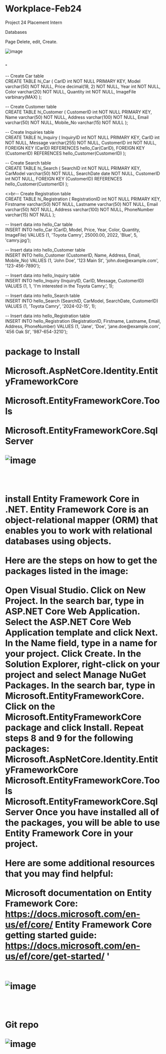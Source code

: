 # Workplace-Feb24
Project 24 Placement Intern  
<p>Databases

<p>Page Delete, edit, Create. 

![image](https://github.com/Dm2998/Workplace-/assets/114578666/66348a0e-1fea-4a73-a4b2-d0cfcdc738bf)


<br>
"
<p>-- Create Car table
  <br>
CREATE TABLE hi_Car (
  CarID int NOT NULL PRIMARY KEY,
  Model varchar(50) NOT NULL,
  Price decimal(18, 2) NOT NULL,
  Year int NOT NULL,
  Color varchar(20) NOT NULL,
  Quantity int NOT NULL,
  ImageFile  varbinary(MAX)
);

<p>-- Create Customer table
  <br>
CREATE TABLE hi_Customer (
  CustomerID int NOT NULL PRIMARY KEY,
  Name varchar(50) NOT NULL,
  Address varchar(100) NOT NULL,
  Email varchar(50) NOT NULL,
  Mobile_No varchar(15) NOT NULL
);

<p>-- Create Inquiries table
<br>
CREATE TABLE hi_Inquiry (
  InquiryID int NOT NULL PRIMARY KEY,
  CarID int NOT NULL,
  Message varchar(255) NOT NULL,
  CustomerID int NOT NULL,
  FOREIGN KEY (CarID) REFERENCES hello_Car(CarID),
  FOREIGN KEY (CustomerID) REFERENCES hello_Customer(CustomerID)
);

<p>-- Create Search table
  <br>
CREATE TABLE hi_Search (
  SearchID int NOT NULL PRIMARY KEY,
  CarModel varchar(50) NOT NULL,
  SearchDate date NOT NULL,
  CustomerID int NOT NULL,
  FOREIGN KEY (CustomerID) REFERENCES hello_Customer(CustomerID)
);

<>br-- Create Registration table
<br>
CREATE TABLE hi_Registration (
  RegistrationID int NOT NULL PRIMARY KEY,
  Firstname varchar(50) NOT NULL,
  Lastname varchar(50) NOT NULL,
  Email varchar(50) NOT NULL,
  Address varchar(100) NOT NULL,
  PhoneNumber varchar(15) NOT NULL
);





<p>-- Insert data into hello_Car table
<br>
INSERT INTO hello_Car (CarID, Model, Price, Year, Color, Quantity, ImageFile)
VALUES (1, 'Toyota Camry', 25000.00, 2022, 'Blue', 5, 'camry.jpg');

<p>-- Insert data into hello_Customer table
<br>
  INSERT INTO hello_Customer (CustomerID, Name, Address, Email, Mobile_No)
VALUES (1, 'John Doe', '123 Main St', 'john.doe@example.com', '123-456-7890');

<p>-- Insert data into hello_Inquiry table
<br>
INSERT INTO hello_Inquiry (InquiryID, CarID, Message, CustomerID)
VALUES (1, 1, 'I'm interested in the Toyota Camry.', 1);

<p>-- Insert data into hello_Search table
<br>
INSERT INTO hello_Search (SearchID, CarModel, SearchDate, CustomerID)
VALUES (1, 'Toyota Camry', '2024-02-15', 1);

<p>-- Insert data into hello_Registration table

  <br>
  INSERT INTO hello_Registration (RegistrationID, Firstname, Lastname, Email, Address, PhoneNumber)
VALUES (1, 'Jane', 'Doe', 'jane.doe@example.com', '456 Oak St', '987-654-3210');



<br>
<h1> package to Install

<br>
<p>Microsoft.AspNetCore.Identity.EntityFrameworkCore
<p>Microsoft.EntityFrameworkCore.Tools
<p>Microsoft.EntityFrameworkCore.SqlServer


<br>

![image](https://github.com/Dm2998/Workplace-/assets/114578666/6c98f9e1-aae5-43b5-94b6-49bba3cf69fa)

<br>

install Entity Framework Core in .NET. Entity Framework Core is an object-relational mapper (ORM) that enables you to work with relational databases using objects.

Here are the steps on how to get the packages listed in the image:

Open Visual Studio.
Click on New Project.
In the search bar, type in ASP.NET Core Web Application.
Select the ASP.NET Core Web Application template and click Next.
In the Name field, type in a name for your project.
Click Create.
In the Solution Explorer, right-click on your project and select Manage NuGet Packages.
In the search bar, type in Microsoft.EntityFrameworkCore.
Click on the Microsoft.EntityFrameworkCore package and click Install.
Repeat steps 8 and 9 for the following packages:
Microsoft.AspNetCore.Identity.EntityFrameworkCore
Microsoft.EntityFrameworkCore.Tools
Microsoft.EntityFrameworkCore.SqlServer
Once you have installed all of the packages, you will be able to use Entity Framework Core in your project.

Here are some additional resources that you may find helpful:

Microsoft documentation on Entity Framework Core: https://docs.microsoft.com/en-us/ef/core/
Entity Framework Core getting started guide: https://docs.microsoft.com/en-us/ef/core/get-started/
'
<br>
<br>

![image](https://github.com/Dm2998/Workplace-/assets/114578666/986c5171-c43d-4278-8e61-ffdebbfb0c0a)


<br>

Git repo


![image](https://github.com/Dm2998/Workplace-/assets/114578666/cfecc3fa-3eb0-49dd-b3bc-6a2c92a47ec7)






